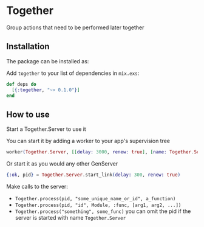 # Together

Group actions that need to be performed later together

## Installation

The package can be installed as:

Add `together` to your list of dependencies in `mix.exs`:

```elixir
def deps do
  [{:together, "~> 0.1.0"}]
end
```

## How to use

Start a Together.Server to use it

You can start it by adding a worker to your app's supervision tree

```elixir
worker(Together.Server, [[delay: 3000, renew: true], [name: Together.Server]])
```

Or start it as you would any other GenServer

```elixir
{:ok, pid} = Together.Server.start_link(delay: 300, renew: true)
```

Make calls to the server:

- `Together.process(pid, "some_unique_name_or_id", a_function)`
- `Together.process(pid, "id", Module, :func, [arg1, arg2, ...])`
- `Together.process("something", some_func)` you can omit the pid if the server is started with name `Together.Server`
